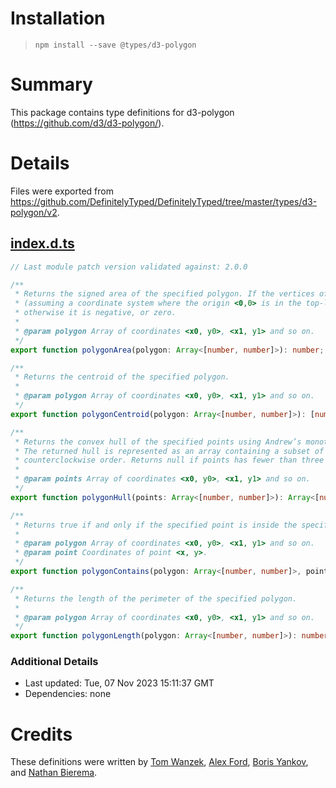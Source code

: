 # Installation
> `npm install --save @types/d3-polygon`

# Summary
This package contains type definitions for d3-polygon (https://github.com/d3/d3-polygon/).

# Details
Files were exported from https://github.com/DefinitelyTyped/DefinitelyTyped/tree/master/types/d3-polygon/v2.
## [index.d.ts](https://github.com/DefinitelyTyped/DefinitelyTyped/tree/master/types/d3-polygon/v2/index.d.ts)
````ts
// Last module patch version validated against: 2.0.0

/**
 * Returns the signed area of the specified polygon. If the vertices of the polygon are in counterclockwise order
 * (assuming a coordinate system where the origin <0,0> is in the top-left corner), the returned area is positive;
 * otherwise it is negative, or zero.
 *
 * @param polygon Array of coordinates <x0, y0>, <x1, y1> and so on.
 */
export function polygonArea(polygon: Array<[number, number]>): number;

/**
 * Returns the centroid of the specified polygon.
 *
 * @param polygon Array of coordinates <x0, y0>, <x1, y1> and so on.
 */
export function polygonCentroid(polygon: Array<[number, number]>): [number, number];

/**
 * Returns the convex hull of the specified points using Andrew’s monotone chain algorithm.
 * The returned hull is represented as an array containing a subset of the input points arranged in
 * counterclockwise order. Returns null if points has fewer than three elements.
 *
 * @param points Array of coordinates <x0, y0>, <x1, y1> and so on.
 */
export function polygonHull(points: Array<[number, number]>): Array<[number, number]> | null;

/**
 * Returns true if and only if the specified point is inside the specified polygon.
 *
 * @param polygon Array of coordinates <x0, y0>, <x1, y1> and so on.
 * @param point Coordinates of point <x, y>.
 */
export function polygonContains(polygon: Array<[number, number]>, point: [number, number]): boolean;

/**
 * Returns the length of the perimeter of the specified polygon.
 *
 * @param polygon Array of coordinates <x0, y0>, <x1, y1> and so on.
 */
export function polygonLength(polygon: Array<[number, number]>): number;

````

### Additional Details
 * Last updated: Tue, 07 Nov 2023 15:11:37 GMT
 * Dependencies: none

# Credits
These definitions were written by [Tom Wanzek](https://github.com/tomwanzek), [Alex Ford](https://github.com/gustavderdrache), [Boris Yankov](https://github.com/borisyankov), and [Nathan Bierema](https://github.com/Methuselah96).
